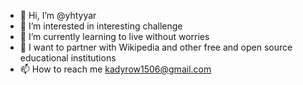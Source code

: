 - 👋 Hi, I’m @yhtyyar
- 👀 I’m interested in interesting challenge
- 🌱 I’m currently learning to live without worries
- 💞️ I want to partner with Wikipedia and other free and open source educational institutions
- 📫 How to reach me kadyrow1506@gmail.com

<!---
yhtyyar/yhtyyar is a ✨ special ✨ repository because its `README.md` (this file) appears on your GitHub profile.
You can click the Preview link to take a look at your changes.
--->
